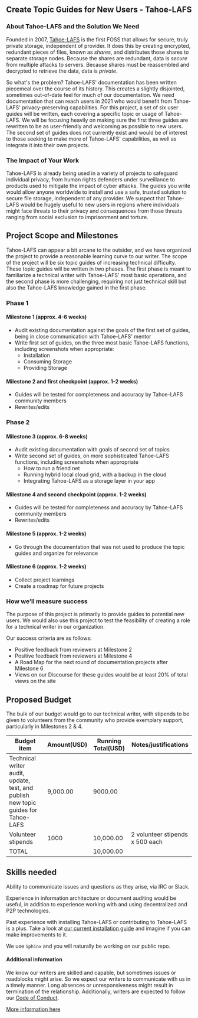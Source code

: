
## Create Topic Guides for New Users - Tahoe-LAFS

### About Tahoe-LAFS and the Solution We Need
Founded in 2007, [Tahoe-LAFS](https://tahoe-lafs.org/trac/tahoe-lafs)
is the first FOSS that allows for secure, truly
private storage, independent of provider. It does this by creating encrypted,
redundant pieces of files, known as _shares_, and distributes those shares to
separate storage nodes. 
Because the shares are redundant, data is _secure_ from multiple attacks to
servers.
Because shares must be reassembled and decrypted to retrieve the data, data is
_private_.

So what's the problem? Tahoe-LAFS' documentation has been written piecemeal over
the course of its history. This creates a slightly disjointed, sometimes out-of-date
feel for much of our documentation.
We need documentation that can reach users in 2021 who would benefit from Tahoe-LAFS'
privacy-preserving capabilities.
For this project, a set of six user guides will be written, each covering a specific topic
or usage of Tahoe-LAFS.
We will be focusing heavily on making sure the first three guides are rewritten to be
as user-friendly and welcoming as possible to new users.
The second set of guides does not currently exist and would be of interest to
those seeking to make more of Tahoe-LAFS' capabilities, as well as integrate it
into their own projects.

### The Impact of Your Work
Tahoe-LAFS is already being used in a variety of projects to safeguard
individual privacy, from human rights defenders under surveillance to products
used to mitigate the impact of cyber attacks. The guides you write would allow
anyone worldwide to install and use a safe, trusted solution to secure file storage,
independent of any provider. We suspect that Tahoe-LAFS would be hugely useful
to new users in regions where individuals might face threats to their privacy
and consequences from those threats ranging from social exclusion 
to imprisonment and torture.

## Project Scope and Milestones
Tahoe-LAFS can appear a bit arcane to the outsider, and we have organized the
project to provide a reasonable learning curve to our writer.
The scope of the project will be six topic guides of increasing technical difficulty.
These topic guides will be written in two phases.
The first phase is meant to familiarize a technical writer with Tahoe-LAFS' most basic operations,
and the second phase is more challenging,
requiring not just technical skill but also the Tahoe-LAFS knowledge gained in the first phase.

### Phase 1

#### Milestone 1 (approx. 4-6 weeks)

 - Audit existing documentation against the goals of the first set of
   guides, being in close communication with Tahoe-LAFS' mentor
 - Write first set of guides, on the three most basic Tahoe-LAFS
   functions, including screenshots when appropriate:
	 - Installation
	 - Consuming Storage
	 - Providing Storage

#### Milestone 2 and first checkpoint (approx. 1-2 weeks)

 - Guides will be tested for completeness and accuracy by Tahoe-LAFS
   community members
 - Rewrites/edits

### Phase 2

#### Milestone 3 (approx. 6-8 weeks)

 - Audit existing documentation with goals of second set of topics
 - Write second set of guides, on more sophisticated Tahoe-LAFS
   functions, including screenshots when appropriate
	 - How to run a friend net
	 - Running hybrid local cloud grid, with a backup in the cloud
	 - Integrating Tahoe-LAFS as a storage layer in your app

#### Milestone 4 and second checkpoint (approx. 1-2 weeks)

 - Guides will be tested for completeness and accuracy by Tahoe-LAFS
   community members
 - Rewrites/edits

#### Milestone 5 (approx. 1-2 weeks)
			
 - Go through the documentation that was not used to produce the topic
   guides and organize for relevance

#### Milestone 6 (approx. 1-2 weeks)

 - Collect project learnings
 - Create a roadmap for future projects

### How we’ll measure success
The purpose of this project is primarily to provide guides to potential new
users. 
We would also use this project to test the feasibility of creating
a role for a technical writer in our organization.

Our success criteria are as follows:

 - Positive feedback from reviewers at Milestone 2
 - Positive feedback from reviewers at Milestone 4
 - A Road Map for the next round of documentation
   projects after Milestone 6
 - Views on our Discourse for these guides would be at least 20% of total views
 on the site

##  Proposed Budget
The bulk of our budget would go to our technical writer, with stipends to be given to volunteers from the community 
who provide exemplary support, particularly in Milestones 2 & 4.

Budget item | Amount(USD) | Running Total(USD) | Notes/justifications
------------|--------|---------------|---------------------
Technical writer audit, update, test, and publish new topic guides for Tahoe-LAFS | 9,000.00 | 9000.00
Volunteer stipends  | 1000 | 10,000.00 | 2 volunteer stipends x 500 each
TOTAL |  | 10,000.00 |
## Skills needed

Ability to communicate issues and questions as they arise, via IRC or Slack.

Experience in information architecture or document auditing would be useful,
in addition to experience working with and using decentralized and P2P technologies.

Past experience with installing Tahoe-LAFS or contributing to Tahoe-LAFS is a plus.
Take a look at [our current installation guide](https://tahoe-lafs.readthedocs.io/en/latest/INSTALL.html)
and imagine if you can make improvements to it.

We use `Sphinx` and you will naturally be working on our public repo.

#### Additional information

We know our writers are skilled and capable, but sometimes issues or roadblocks might arise. 
So we expect our writers to communicate with us in a timely manner.
Long absences or unresponsiveness might result in termination of the relationship. 
Additionally, writers are expected to follow our [Code of Conduct](https://github.com/tahoe-lafs/tahoe-lafs/blob/master/docs/CODE_OF_CONDUCT.md).

[More information here](https://github.com/tahoe-lafs/community/blob/main/project-notes/season-of-docs-2021/for-contributors.md)
